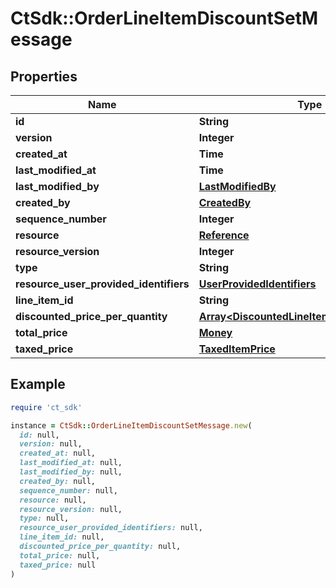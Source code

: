 # CtSdk::OrderLineItemDiscountSetMessage

## Properties

| Name | Type | Description | Notes |
| ---- | ---- | ----------- | ----- |
| **id** | **String** |  |  |
| **version** | **Integer** |  |  |
| **created_at** | **Time** |  |  |
| **last_modified_at** | **Time** |  |  |
| **last_modified_by** | [**LastModifiedBy**](LastModifiedBy.md) |  | [optional] |
| **created_by** | [**CreatedBy**](CreatedBy.md) |  | [optional] |
| **sequence_number** | **Integer** |  | [optional] |
| **resource** | [**Reference**](Reference.md) |  | [optional] |
| **resource_version** | **Integer** |  | [optional] |
| **type** | **String** |  | [optional] |
| **resource_user_provided_identifiers** | [**UserProvidedIdentifiers**](UserProvidedIdentifiers.md) |  | [optional] |
| **line_item_id** | **String** |  | [optional] |
| **discounted_price_per_quantity** | [**Array&lt;DiscountedLineItemPriceForQuantity&gt;**](DiscountedLineItemPriceForQuantity.md) |  | [optional] |
| **total_price** | [**Money**](Money.md) |  | [optional] |
| **taxed_price** | [**TaxedItemPrice**](TaxedItemPrice.md) |  | [optional] |

## Example

```ruby
require 'ct_sdk'

instance = CtSdk::OrderLineItemDiscountSetMessage.new(
  id: null,
  version: null,
  created_at: null,
  last_modified_at: null,
  last_modified_by: null,
  created_by: null,
  sequence_number: null,
  resource: null,
  resource_version: null,
  type: null,
  resource_user_provided_identifiers: null,
  line_item_id: null,
  discounted_price_per_quantity: null,
  total_price: null,
  taxed_price: null
)
```

